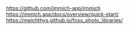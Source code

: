 https://github.com/immich-app/immich
https://immich.app/docs/overview/quick-start/
https://meichthys.github.io/foss_photo_libraries/